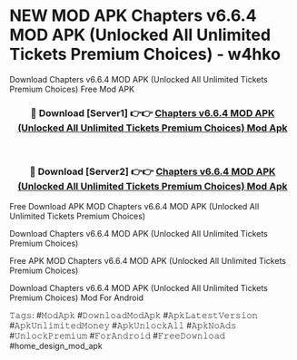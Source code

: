 # NEW MOD APK Chapters v6.6.4 MOD APK (Unlocked All Unlimited Tickets Premium Choices) - w4hko
Download Chapters v6.6.4 MOD APK (Unlocked All Unlimited Tickets Premium Choices) Free Mod APK

<div align="center">
<h3>🔴 Download [Server1] 👉👉 <a href="https://apk-comot.site?title=Chapters_v6.6.4_MOD_APK_(Unlocked_All_Unlimited_Tickets_Premium_Choices)">Chapters v6.6.4 MOD APK (Unlocked All Unlimited Tickets Premium Choices) Mod Apk</a></h3><br>

<h3>🔴 Download [Server2] 👉👉 <a href="https://apk-comot.site?title=Chapters_v6.6.4_MOD_APK_(Unlocked_All_Unlimited_Tickets_Premium_Choices)">Chapters v6.6.4 MOD APK (Unlocked All Unlimited Tickets Premium Choices) Mod Apk</a></h3>
</div>


Free Download APK MOD Chapters v6.6.4 MOD APK (Unlocked All Unlimited Tickets Premium Choices)

Download Chapters v6.6.4 MOD APK (Unlocked All Unlimited Tickets Premium Choices) 

Free APK MOD Chapters v6.6.4 MOD APK (Unlocked All Unlimited Tickets Premium Choices) 

Download Chapters v6.6.4 MOD APK (Unlocked All Unlimited Tickets Premium Choices) Mod For Android

𝚃𝚊𝚐𝚜: #𝙼𝚘𝚍𝙰𝚙𝚔 #𝙳𝚘𝚠𝚗𝚕𝚘𝚊𝚍𝙼𝚘𝚍𝙰𝚙𝚔 #𝙰𝚙𝚔𝙻𝚊𝚝𝚎𝚜𝚝𝚅𝚎𝚛𝚜𝚒𝚘𝚗 #𝙰𝚙𝚔𝚄𝚗𝚕𝚒𝚖𝚒𝚝𝚎𝚍𝙼𝚘𝚗𝚎𝚢 #𝙰𝚙𝚔𝚄𝚗𝚕𝚘𝚌𝚔𝙰𝚕𝚕 #𝙰𝚙𝚔𝙽𝚘𝙰𝚍𝚜 #𝚄𝚗𝚕𝚘𝚌𝚔𝙿𝚛𝚎𝚖𝚒𝚞𝚖 #𝙵𝚘𝚛𝙰𝚗𝚍𝚛𝚘𝚒𝚍 #𝙵𝚛𝚎𝚎𝙳𝚘𝚠𝚗𝚕𝚘𝚊𝚍 #home_design_mod_apk